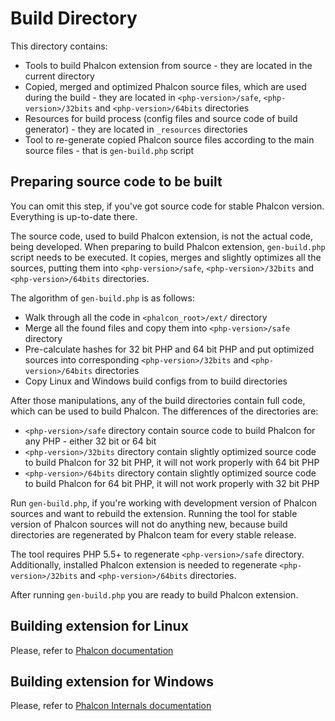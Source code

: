 # Build Directory

This directory contains:

* Tools to build Phalcon extension from source - they are located in the current directory
* Copied, merged and optimized Phalcon source files, which are used during the build - they are located in
  `<php-version>/safe`, `<php-version>/32bits` and `<php-version>/64bits` directories
* Resources for build process (config files and source code of build generator) - they are located in
  `_resources` directories
* Tool to re-generate copied Phalcon source files according to the main source files - that is `gen-build.php` script


## Preparing source code to be built

You can omit this step, if you've got source code for stable Phalcon version. Everything is up-to-date there.

The source code, used to build Phalcon extension, is not the actual code, being developed. When preparing to build
Phalcon extension, `gen-build.php` script needs to be executed. It copies, merges and slightly optimizes all the
sources, putting them into `<php-version>/safe`, `<php-version>/32bits` and `<php-version>/64bits` directories.

The algorithm of `gen-build.php` is as follows:

* Walk through all the code in `<phalcon_root>/ext/` directory
* Merge all the found files and copy them into `<php-version>/safe` directory
* Pre-calculate hashes for 32 bit PHP and 64 bit PHP and put optimized sources into corresponding
  `<php-version>/32bits` and `<php-version>/64bits` directories
* Copy Linux and Windows build configs from to build directories

After those manipulations, any of the build directories contain full code, which can be used to build Phalcon.
The differences of the directories are:

* `<php-version>/safe` directory contain source code to build Phalcon for any PHP - either 32 bit or 64 bit
* `<php-version>/32bits` directory contain slightly optimized source code to build Phalcon for 32 bit PHP,
  it will not work properly with 64 bit PHP
* `<php-version>/64bits` directory contain slightly optimized source code to build Phalcon for 64 bit PHP,
  it will not work properly with 32 bit PHP

Run `gen-build.php`, if you're working with development version of Phalcon sources and want to rebuild the extension.
Running the tool for stable version of Phalcon sources will not do anything new, because build directories are
regenerated by Phalcon team for every stable release.

The tool requires PHP 5.5+ to regenerate `<php-version>/safe` directory. Additionally, installed Phalcon extension is
needed to regenerate `<php-version>/32bits` and `<php-version>/64bits` directories.

After running `gen-build.php` you are ready to build Phalcon extension.


## Building extension for Linux

Please, refer to [Phalcon documentation](https://docs.phalconphp.com)


## Building extension for Windows

Please, refer to [Phalcon Internals documentation](https://internals.phalconphp.com)
